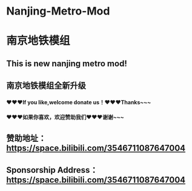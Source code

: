 # Nanjing-Metro-Mod
# 南京地铁模组
## This is new nanjing metro mod!
## 南京地铁模组全新升级
#### ❤️❤️❤️If you like,welcome donate us！❤️❤️❤️Thanks~~~
#### ❤️❤️❤️如果你喜欢，欢迎赞助我们❤️❤️❤️谢谢~~~
## 赞助地址：https://space.bilibili.com/3546711087647004
## Sponsorship Address：https://space.bilibili.com/3546711087647004

